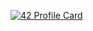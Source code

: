 [![42 Profile Card](https://1337-readme-xi.vercel.app/api/profile?cursus=42cursus&login=aalami)](https://github.com/mohouyizme/1337-readme)
